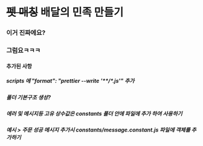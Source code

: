 # ~~펫 매칭~~ 배달의 민족 만들기 
### 이거 진짜에요?

### 그럼요ㅋㅋㅋ










#### 추가된 사항

##### scripts 에 "format": "prettier --write '**/*.js'" 추가
##### 폴더 기본구조 생성?
##### 에러 및 메시지등 고유 상수값은 constants 폴더 안에 파일에 추가 하여 사용하기
##### 예시 > 주문 성공 메시지 추가시 constants/message.constant.js 파일에 객체를 추가하기
